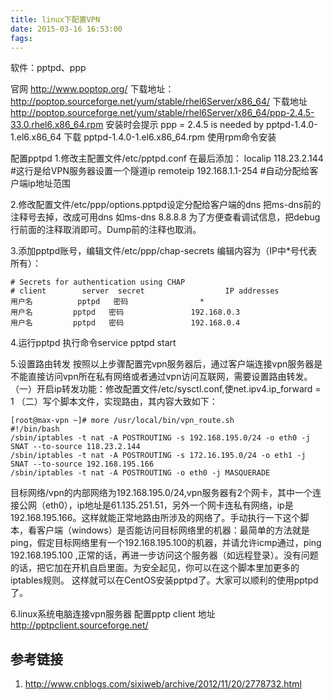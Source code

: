 ```yaml
---
title: linux下配置VPN
date: 2015-03-16 16:53:00
fags: 
---
```

<!--markdown-->软件：pptpd、ppp
官网 http://www.poptop.org/ 
下载地址：http://poptop.sourceforge.net/yum/stable/rhel6Server/x86_64/
下载地址 http://poptop.sourceforge.net/yum/stable/rhel6Server/x86_64/ppp-2.4.5-33.0.rhel6.x86_64.rpm
安装时会提示 ppp = 2.4.5 is needed by pptpd-1.4.0-1.el6.x86_64
下载 pptpd-1.4.0-1.el6.x86_64.rpm 使用rpm命令安装 

配置pptpd
1.修改主配置文件/etc/pptpd.conf 在最后添加：
localip 118.23.2.144  #这行是给VPN服务器设置一个隧道ip
remoteip 192.168.1.1-254  #自动分配给客户端ip地址范围

2.修改配置文件/etc/ppp/options.pptpd设定分配给客户端的dns 
把ms-dns前的注释号去掉，改成可用dns 如ms-dns 8.8.8.8
为了方便查看调试信息，把debug行前面的注释取消即可。Dump前的注释也取消。

3.添加pptpd账号，编辑文件/etc/ppp/chap-secrets
编辑内容为（IP中*号代表所有）：

    # Secrets for authentication using CHAP
    # client        server  secret                  IP addresses
    用户名          pptpd   密码                *
    用户名         pptpd   密码               192.168.0.3
    用户名         pptpd   密码               192.168.0.4

4.运行pptpd 执行命令service pptpd start

5.设置路由转发
按照以上步骤配置完vpn服务器后，通过客户端连接vpn服务器是不能直接访问vpn所在私有网络或者通过vpn访问互联网，需要设置路由转发。
（一）开启ip转发功能：修改配置文件/etc/sysctl.conf,使net.ipv4.ip_forward = 1
（二）写个脚本文件，实现路由，其内容大致如下：

    [root@max-vpn ~]# more /usr/local/bin/vpn_route.sh   
    #!/bin/bash  
    /sbin/iptables -t nat -A POSTROUTING -s 192.168.195.0/24 -o eth0 -j SNAT --to-source 118.23.2.144  
    /sbin/iptables -t nat -A POSTROUTING -s 172.16.195.0/24 -o eth1 -j SNAT --to-source 192.168.195.166  
    /sbin/iptables -t nat -A POSTROUTING -o eth0 -j MASQUERADE  

目标网络/vpn的内部网络为192.168.195.0/24,vpn服务器有2个网卡，其中一个连接公网（eth0），ip地址是61.135.251.51，另外一个网卡连私有网络，ip是192.168.195.166。这样就能正常地路由所涉及的网络了。手动执行一下这个脚本，看客户端（windows）是否能访问目标网络里的机器：最简单的方法就是ping，假定目标网络里有一个192.168.195.100的机器，并请允许icmp通过，ping 192.168.195.100 ,正常的话，再进一步访问这个服务器（如远程登录）。没有问题的话，把它加在开机自启里面。为安全起见，你可以在这个脚本里加更多的iptables规则。
这样就可以在CentOS安装pptpd了。大家可以顺利的使用pptpd了。

6.linux系统电脑连接vpn服务器
配置pptp client  地址 http://pptpclient.sourceforge.net/


## 参考链接
1. http://www.cnblogs.com/sixiweb/archive/2012/11/20/2778732.html

